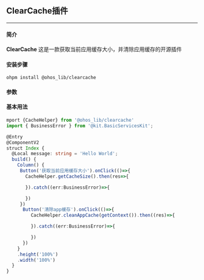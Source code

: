 ## ClearCache插件
___
#### 简介
**ClearCache** 这是一款获取当前应用缓存大小，并清除应用缓存的开源插件

#### 安装步骤

```ohpm
ohpm install @ohos_lib/clearcache
```
#### 参数

#### 基本用法
```typescript
mport {CacheHelper} from '@ohos_lib/clearcache'
import { BusinessError } from '@kit.BasicServicesKit';

@Entry
@ComponentV2
struct Index {
  @Local message: string = 'Hello World';
  build() {
    Column() {
     Button('获取当前应用缓存大小').onClick(()=>{
       CacheHelper.getCacheSize().then(res=>{

       }).catch((err:BusinessError)=>{

       })
     })
      Button('清除app缓存').onClick(()=>{
         CacheHelper.cleanAppCache(getContext()).then((res)=>{

         }).catch((err:BusinessError)=>{

         })
      })
    }
    .height('100%')
    .width('100%')
  }
}
```

